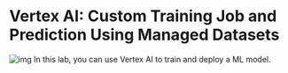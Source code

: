 # Vertex AI: Custom Training Job and Prediction Using Managed Datasets
![img](https://liwaiwai.com/wp-content/uploads/2023/05/vertex-ai.png)
In this lab, you can use Vertex AI to train and deploy a ML model.
